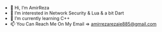 - 👋 Hi, I’m AmirReza
- 👀 I’m interested in Network Security & Lua & a bit Dart
- 🌱 I’m currently learning C++
- 📫 You Can Reach Me On My Email => amirrezarezaie885@gmail.com
